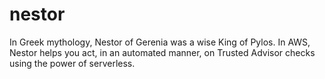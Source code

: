 # nestor
In Greek mythology, Nestor of Gerenia was a wise King of Pylos. In AWS, Nestor helps you act, in an automated manner, on Trusted Advisor checks using the power of serverless.
